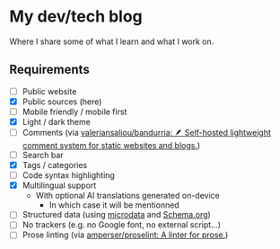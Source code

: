 # My dev/tech blog

Where I share some of what I learn and what I work on.

## Requirements

- [ ] Public website
- [x] Public sources (here)
- [ ] Mobile friendly / mobile first
- [x] Light / dark theme
- [ ] Comments (via [valeriansaliou/bandurria: 🪶 Self-hosted lightweight comment system for static websites and blogs.](https://github.com/valeriansaliou/bandurria))
- [ ] Search bar
- [x] Tags / categories
- [ ] Code syntax highlighting
- [x] Multilingual support
  - With optional AI translations generated on-device
    - In which case it will be mentionned
- [ ] Structured data (using [microdata](https://en.wikipedia.org/wiki/Microdata_(HTML)) and [Schema.org](https://schema.org/))
- [ ] No trackers (e.g. no Google font, no external script…)
- [ ] Prose linting (via [amperser/proselint: A linter for prose.](https://github.com/amperser/proselint))
